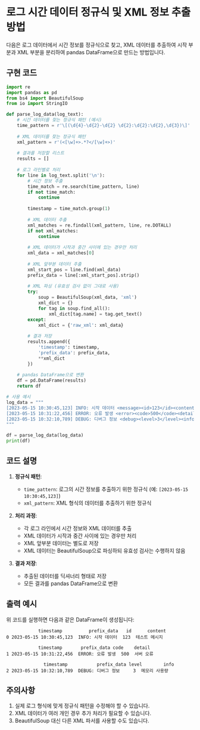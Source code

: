 # 로그 시간 데이터 정규식 및 XML 정보 추출 방법

다음은 로그 데이터에서 시간 정보를 정규식으로 찾고, XML 데이터를 추출하여 시작 부분과 XML 부분을 분리하여 pandas DataFrame으로 만드는 방법입니다.

## 구현 코드

```python
import re
import pandas as pd
from bs4 import BeautifulSoup
from io import StringIO

def parse_log_data(log_text):
    # 시간 데이터를 찾는 정규식 패턴 (예시)
    time_pattern = r'\[(\d{4}-\d{2}-\d{2} \d{2}:\d{2}:\d{2},\d{3})\]'
    
    # XML 데이터를 찾는 정규식 패턴
    xml_pattern = r'(<[\w]+>.*?</[\w]+>)'
    
    # 결과를 저장할 리스트
    results = []
    
    # 로그 라인별로 처리
    for line in log_text.split('\n'):
        # 시간 정보 추출
        time_match = re.search(time_pattern, line)
        if not time_match:
            continue
            
        timestamp = time_match.group(1)
        
        # XML 데이터 추출
        xml_matches = re.findall(xml_pattern, line, re.DOTALL)
        if not xml_matches:
            continue
            
        # XML 데이터가 시작과 중간 사이에 있는 경우만 처리
        xml_data = xml_matches[0]
        
        # XML 앞부분 데이터 추출
        xml_start_pos = line.find(xml_data)
        prefix_data = line[:xml_start_pos].strip()
        
        # XML 파싱 (유효성 검사 없이 그대로 사용)
        try:
            soup = BeautifulSoup(xml_data, 'xml')
            xml_dict = {}
            for tag in soup.find_all():
                xml_dict[tag.name] = tag.get_text()
        except:
            xml_dict = {'raw_xml': xml_data}
        
        # 결과 저장
        results.append({
            'timestamp': timestamp,
            'prefix_data': prefix_data,
            **xml_dict
        })
    
    # pandas DataFrame으로 변환
    df = pd.DataFrame(results)
    return df

# 사용 예시
log_data = """
[2023-05-15 10:30:45,123] INFO: 시작 데이터 <message><id>123</id><content>테스트 메시지</content></message>
[2023-05-15 10:31:22,456] ERROR: 오류 발생 <error><code>500</code><detail>서버 오류</detail></error>
[2023-05-15 10:32:10,789] DEBUG: 디버그 정보 <debug><level>3</level><info>메모리 사용량</info></debug>
"""

df = parse_log_data(log_data)
print(df)
```

## 코드 설명

1. **정규식 패턴**:
   - `time_pattern`: 로그의 시간 정보를 추출하기 위한 정규식 (예: `[2023-05-15 10:30:45,123]`)
   - `xml_pattern`: XML 형식의 데이터를 추출하기 위한 정규식

2. **처리 과정**:
   - 각 로그 라인에서 시간 정보와 XML 데이터를 추출
   - XML 데이터가 시작과 중간 사이에 있는 경우만 처리
   - XML 앞부분 데이터는 별도로 저장
   - XML 데이터는 BeautifulSoup으로 파싱하되 유효성 검사는 수행하지 않음

3. **결과 저장**:
   - 추출된 데이터를 딕셔너리 형태로 저장
   - 모든 결과를 pandas DataFrame으로 변환

## 출력 예시

위 코드를 실행하면 다음과 같은 DataFrame이 생성됩니다:

```
            timestamp          prefix_data   id      content
0 2023-05-15 10:30:45,123  INFO: 시작 데이터  123  테스트 메시지

            timestamp       prefix_data code    detail
1 2023-05-15 10:31:22,456  ERROR: 오류 발생  500  서버 오류

              timestamp           prefix_data level        info
2 2023-05-15 10:32:10,789  DEBUG: 디버그 정보     3  메모리 사용량
```

## 주의사항

1. 실제 로그 형식에 맞게 정규식 패턴을 수정해야 할 수 있습니다.
2. XML 데이터가 여러 개인 경우 추가 처리가 필요할 수 있습니다.
3. BeautifulSoup 대신 다른 XML 파서를 사용할 수도 있습니다.